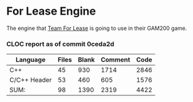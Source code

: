 For Lease Engine
===

The engine that [Team For Lease](http://teamforlease.com) is going to use in their GAM200 game.




### CLOC report as of commit 0ceda2d



|Language    |Files|Blank|Comment|Code|
|---         |---  |---  |---    |--- |
|C++         |45   |930  |1714   |2846|
|C/C++ Header|53   |460  |605    |1576|
|SUM:        |98   |1390 |2319   |4422|
